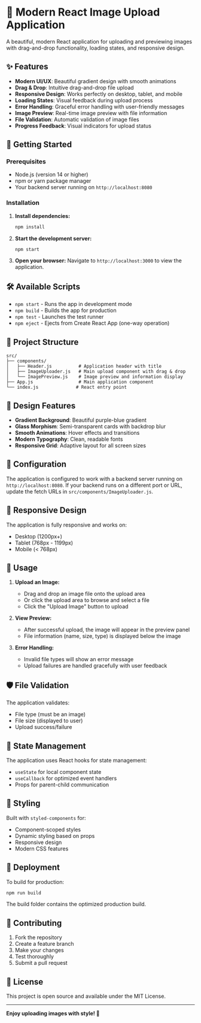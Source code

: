 # 📸 Modern React Image Upload Application

A beautiful, modern React application for uploading and previewing images with drag-and-drop functionality, loading states, and responsive design.

## ✨ Features

- **Modern UI/UX**: Beautiful gradient design with smooth animations
- **Drag & Drop**: Intuitive drag-and-drop file upload
- **Responsive Design**: Works perfectly on desktop, tablet, and mobile
- **Loading States**: Visual feedback during upload process
- **Error Handling**: Graceful error handling with user-friendly messages
- **Image Preview**: Real-time image preview with file information
- **File Validation**: Automatic validation of image files
- **Progress Feedback**: Visual indicators for upload status

## 🚀 Getting Started

### Prerequisites

- Node.js (version 14 or higher)
- npm or yarn package manager
- Your backend server running on `http://localhost:8080`

### Installation

1. **Install dependencies:**
   ```bash
   npm install
   ```

2. **Start the development server:**
   ```bash
   npm start
   ```

3. **Open your browser:**
   Navigate to `http://localhost:3000` to view the application.

## 🛠️ Available Scripts

- `npm start` - Runs the app in development mode
- `npm build` - Builds the app for production
- `npm test` - Launches the test runner
- `npm eject` - Ejects from Create React App (one-way operation)

## 📁 Project Structure

```
src/
├── components/
│   ├── Header.js          # Application header with title
│   ├── ImageUploader.js   # Main upload component with drag & drop
│   └── ImagePreview.js    # Image preview and information display
├── App.js                 # Main application component
└── index.js              # React entry point
```

## 🎨 Design Features

- **Gradient Background**: Beautiful purple-blue gradient
- **Glass Morphism**: Semi-transparent cards with backdrop blur
- **Smooth Animations**: Hover effects and transitions
- **Modern Typography**: Clean, readable fonts
- **Responsive Grid**: Adaptive layout for all screen sizes

## 🔧 Configuration

The application is configured to work with a backend server running on `http://localhost:8080`. If your backend runs on a different port or URL, update the fetch URLs in `src/components/ImageUploader.js`.

## 📱 Responsive Design

The application is fully responsive and works on:
- Desktop (1200px+)
- Tablet (768px - 1199px)
- Mobile (< 768px)

## 🎯 Usage

1. **Upload an Image:**
   - Drag and drop an image file onto the upload area
   - Or click the upload area to browse and select a file
   - Click the "Upload Image" button to upload

2. **View Preview:**
   - After successful upload, the image will appear in the preview panel
   - File information (name, size, type) is displayed below the image

3. **Error Handling:**
   - Invalid file types will show an error message
   - Upload failures are handled gracefully with user feedback

## 🛡️ File Validation

The application validates:
- File type (must be an image)
- File size (displayed to user)
- Upload success/failure

## 🔄 State Management

The application uses React hooks for state management:
- `useState` for local component state
- `useCallback` for optimized event handlers
- Props for parent-child communication

## 🎨 Styling

Built with `styled-components` for:
- Component-scoped styles
- Dynamic styling based on props
- Responsive design
- Modern CSS features

## 🚀 Deployment

To build for production:

```bash
npm run build
```

The build folder contains the optimized production build.

## 🤝 Contributing

1. Fork the repository
2. Create a feature branch
3. Make your changes
4. Test thoroughly
5. Submit a pull request

## 📄 License

This project is open source and available under the MIT License.

---

**Enjoy uploading images with style! 🎉** 